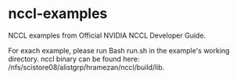# nccl-examples


NCCL examples from Official NVIDIA NCCL Developer Guide. 

For exach example, please run Bash run.sh in the example's working directory. nccl binary can be found here: /nfs/scistore08/alistgrp/hramezan/nccl/build/lib. 
